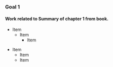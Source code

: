 ### Goal 1
#### Work related to Summary of chapter 1 from book.

* Item
  * Item
    * Item
- Item
  - Item
  - Item
